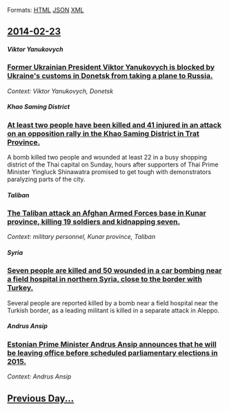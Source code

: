 
Formats: [HTML](2014/02/23/index.html)  [JSON](2014/02/23/index.json)  [XML](2014/02/23/index.xml)  

## [2014-02-23](/news/2014/02/23/index.md)

##### Viktor Yanukovych
### [Former Ukrainian President Viktor Yanukovych is blocked by Ukraine's customs in Donetsk from taking a plane to Russia. ](/news/2014/02/23/former-ukrainian-president-viktor-yanukovych-is-blocked-by-ukraine-s-customs-in-donetsk-from-taking-a-plane-to-russia.md)
_Context: Viktor Yanukovych, Donetsk_

##### Khao Saming District
### [At least two people have been killed and 41 injured in an attack on an opposition rally in the Khao Saming District in Trat Province. ](/news/2014/02/23/at-least-two-people-have-been-killed-and-41-injured-in-an-attack-on-an-opposition-rally-in-the-khao-saming-district-in-trat-province.md)
A bomb killed two people and wounded at least 22 in a busy shopping district of the Thai capital on Sunday, hours after supporters of Thai Prime Minister Yingluck Shinawatra promised to get tough with demonstrators paralyzing parts of the city.

##### Taliban
### [The Taliban attack an Afghan Armed Forces base in Kunar province, killing 19 soldiers and kidnapping seven. ](/news/2014/02/23/the-taliban-attack-an-afghan-armed-forces-base-in-kunar-province-killing-19-soldiers-and-kidnapping-seven.md)
_Context: military personnel, Kunar province, Taliban_

##### Syria
### [Seven people are killed and 50 wounded in a car bombing near a field hospital in northern Syria, close to the border with Turkey. ](/news/2014/02/23/seven-people-are-killed-and-50-wounded-in-a-car-bombing-near-a-field-hospital-in-northern-syria-close-to-the-border-with-turkey.md)
Several people are reported killed by a bomb near a field hospital near the Turkish border, as a leading militant is killed in a separate attack in Aleppo.

##### Andrus Ansip
### [Estonian Prime Minister Andrus Ansip announces that he will be leaving office before scheduled parliamentary elections in 2015. ](/news/2014/02/23/estonian-prime-minister-andrus-ansip-announces-that-he-will-be-leaving-office-before-scheduled-parliamentary-elections-in-2015.md)
_Context: Andrus Ansip_

## [Previous Day...](/news/2014/02/22/index.md)

